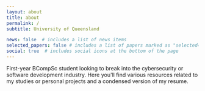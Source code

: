 ```yaml
---
layout: about
title: about
permalink: /
subtitle: University of Queensland

news: false  # includes a list of news items
selected_papers: false # includes a list of papers marked as "selected={true}"
social: true  # includes social icons at the bottom of the page
---
```


First-year BCompSc student looking to break into the cybersecurity or software development industry. Here you'll find various resources related to my studies or personal projects and a condensed version of my resume.